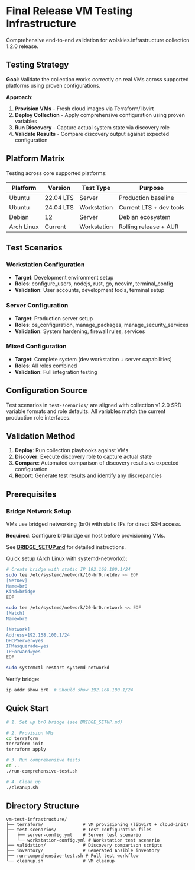 # Final Release VM Testing Infrastructure

Comprehensive end-to-end validation for wolskies.infrastructure collection 1.2.0 release.

## Testing Strategy

**Goal**: Validate the collection works correctly on real VMs across supported platforms using proven configurations.

**Approach**:
1. **Provision VMs** - Fresh cloud images via Terraform/libvirt
2. **Deploy Collection** - Apply comprehensive configuration using proven variables
3. **Run Discovery** - Capture actual system state via discovery role
4. **Validate Results** - Compare discovery output against expected configuration

## Platform Matrix

Testing across core supported platforms:

| Platform | Version | Test Type | Purpose |
|----------|---------|-----------|---------|
| Ubuntu | 22.04 LTS | Server | Production baseline |
| Ubuntu | 24.04 LTS | Workstation | Current LTS + dev tools |
| Debian | 12 | Server | Debian ecosystem |
| Arch Linux | Current | Workstation | Rolling release + AUR |

## Test Scenarios

### Workstation Configuration
- **Target**: Development environment setup
- **Roles**: configure_users, nodejs, rust, go, neovim, terminal_config
- **Validation**: User accounts, development tools, terminal setup

### Server Configuration
- **Target**: Production server setup
- **Roles**: os_configuration, manage_packages, manage_security_services
- **Validation**: System hardening, firewall rules, services

### Mixed Configuration
- **Target**: Complete system (dev workstation + server capabilities)
- **Roles**: All roles combined
- **Validation**: Full integration testing

## Configuration Source

Test scenarios in `test-scenarios/` are aligned with collection v1.2.0 SRD variable formats and role defaults. All variables match the current production role interfaces.

## Validation Method

1. **Deploy**: Run collection playbooks against VMs
2. **Discover**: Execute discovery role to capture actual state
3. **Compare**: Automated comparison of discovery results vs expected configuration
4. **Report**: Generate test results and identify any discrepancies

## Prerequisites

### Bridge Network Setup

VMs use bridged networking (br0) with static IPs for direct SSH access.

**Required**: Configure br0 bridge on host before provisioning VMs.

See **[BRIDGE_SETUP.md](BRIDGE_SETUP.md)** for detailed instructions.

Quick setup (Arch Linux with systemd-networkd):
```bash
# Create bridge with static IP 192.168.100.1/24
sudo tee /etc/systemd/network/10-br0.netdev << EOF
[NetDev]
Name=br0
Kind=bridge
EOF

sudo tee /etc/systemd/network/20-br0.network << EOF
[Match]
Name=br0

[Network]
Address=192.168.100.1/24
DHCPServer=yes
IPMasquerade=yes
IPForward=yes
EOF

sudo systemctl restart systemd-networkd
```

Verify bridge:
```bash
ip addr show br0  # Should show 192.168.100.1/24
```

## Quick Start

```bash
# 1. Set up br0 bridge (see BRIDGE_SETUP.md)

# 2. Provision VMs
cd terraform
terraform init
terraform apply

# 3. Run comprehensive tests
cd ..
./run-comprehensive-test.sh

# 4. Clean up
./cleanup.sh
```

## Directory Structure

```
vm-test-infrastructure/
├── terraform/               # VM provisioning (libvirt + cloud-init)
├── test-scenarios/          # Test configuration files
│   ├── server-config.yml    # Server test scenario
│   └── workstation-config.yml # Workstation test scenario
├── validation/              # Discovery comparison scripts
├── inventory/               # Generated Ansible inventory
├── run-comprehensive-test.sh # Full test workflow
└── cleanup.sh               # VM cleanup
```
